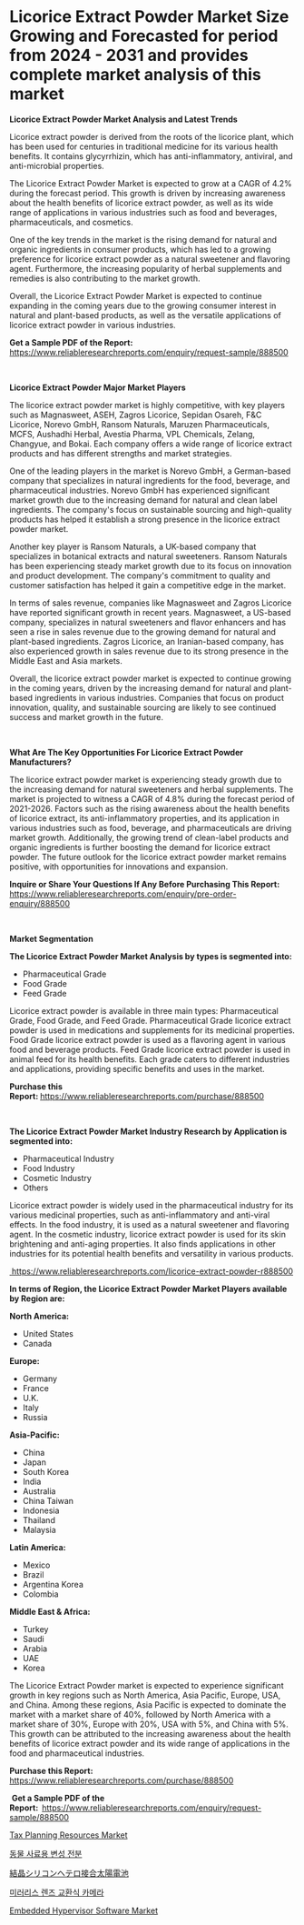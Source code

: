 <p><h1>Licorice Extract Powder Market Size Growing and Forecasted for period from 2024 - 2031 and provides complete market analysis of this market</h1></p><p><strong>Licorice Extract Powder Market Analysis and Latest Trends</strong></p>
<p><p>Licorice extract powder is derived from the roots of the licorice plant, which has been used for centuries in traditional medicine for its various health benefits. It contains glycyrrhizin, which has anti-inflammatory, antiviral, and anti-microbial properties.</p><p>The Licorice Extract Powder Market is expected to grow at a CAGR of 4.2% during the forecast period. This growth is driven by increasing awareness about the health benefits of licorice extract powder, as well as its wide range of applications in various industries such as food and beverages, pharmaceuticals, and cosmetics.</p><p>One of the key trends in the market is the rising demand for natural and organic ingredients in consumer products, which has led to a growing preference for licorice extract powder as a natural sweetener and flavoring agent. Furthermore, the increasing popularity of herbal supplements and remedies is also contributing to the market growth.</p><p>Overall, the Licorice Extract Powder Market is expected to continue expanding in the coming years due to the growing consumer interest in natural and plant-based products, as well as the versatile applications of licorice extract powder in various industries.</p></p>
<p><strong>Get a Sample PDF of the Report:&nbsp;</strong> <a href="https://www.reliableresearchreports.com/enquiry/request-sample/888500">https://www.reliableresearchreports.com/enquiry/request-sample/888500</a></p>
<p>&nbsp;</p>
<p><strong>Licorice Extract Powder Major Market Players</strong></p>
<p><p>The licorice extract powder market is highly competitive, with key players such as Magnasweet, ASEH, Zagros Licorice, Sepidan Osareh, F&C Licorice, Norevo GmbH, Ransom Naturals, Maruzen Pharmaceuticals, MCFS, Aushadhi Herbal, Avestia Pharma, VPL Chemicals, Zelang, Changyue, and Bokai. Each company offers a wide range of licorice extract products and has different strengths and market strategies.</p><p>One of the leading players in the market is Norevo GmbH, a German-based company that specializes in natural ingredients for the food, beverage, and pharmaceutical industries. Norevo GmbH has experienced significant market growth due to the increasing demand for natural and clean label ingredients. The company's focus on sustainable sourcing and high-quality products has helped it establish a strong presence in the licorice extract powder market.</p><p>Another key player is Ransom Naturals, a UK-based company that specializes in botanical extracts and natural sweeteners. Ransom Naturals has been experiencing steady market growth due to its focus on innovation and product development. The company's commitment to quality and customer satisfaction has helped it gain a competitive edge in the market.</p><p>In terms of sales revenue, companies like Magnasweet and Zagros Licorice have reported significant growth in recent years. Magnasweet, a US-based company, specializes in natural sweeteners and flavor enhancers and has seen a rise in sales revenue due to the growing demand for natural and plant-based ingredients. Zagros Licorice, an Iranian-based company, has also experienced growth in sales revenue due to its strong presence in the Middle East and Asia markets.</p><p>Overall, the licorice extract powder market is expected to continue growing in the coming years, driven by the increasing demand for natural and plant-based ingredients in various industries. Companies that focus on product innovation, quality, and sustainable sourcing are likely to see continued success and market growth in the future.</p></p>
<p>&nbsp;</p>
<p><strong>What Are The Key Opportunities For Licorice Extract Powder Manufacturers?</strong></p>
<p><p>The licorice extract powder market is experiencing steady growth due to the increasing demand for natural sweeteners and herbal supplements. The market is projected to witness a CAGR of 4.8% during the forecast period of 2021-2026. Factors such as the rising awareness about the health benefits of licorice extract, its anti-inflammatory properties, and its application in various industries such as food, beverage, and pharmaceuticals are driving market growth. Additionally, the growing trend of clean-label products and organic ingredients is further boosting the demand for licorice extract powder. The future outlook for the licorice extract powder market remains positive, with opportunities for innovations and expansion.</p></p>
<p><strong>Inquire or Share Your Questions If Any Before Purchasing This Report:</strong> <a href="https://www.reliableresearchreports.com/enquiry/pre-order-enquiry/888500">https://www.reliableresearchreports.com/enquiry/pre-order-enquiry/888500</a></p>
<p>&nbsp;</p>
<p><strong>Market Segmentation</strong></p>
<p><strong>The Licorice Extract Powder Market Analysis by types is segmented into:</strong></p>
<p><ul><li>Pharmaceutical Grade</li><li>Food Grade</li><li>Feed Grade</li></ul></p>
<p><p>Licorice extract powder is available in three main types: Pharmaceutical Grade, Food Grade, and Feed Grade. Pharmaceutical Grade licorice extract powder is used in medications and supplements for its medicinal properties. Food Grade licorice extract powder is used as a flavoring agent in various food and beverage products. Feed Grade licorice extract powder is used in animal feed for its health benefits. Each grade caters to different industries and applications, providing specific benefits and uses in the market.</p></p>
<p><strong>Purchase this Report:&nbsp;</strong><a href="https://www.reliableresearchreports.com/purchase/888500">https://www.reliableresearchreports.com/purchase/888500</a></p>
<p>&nbsp;</p>
<p><strong>The Licorice Extract Powder Market Industry Research by Application is segmented into:</strong></p>
<p><ul><li>Pharmaceutical Industry</li><li>Food Industry</li><li>Cosmetic Industry</li><li>Others</li></ul></p>
<p><p>Licorice extract powder is widely used in the pharmaceutical industry for its various medicinal properties, such as anti-inflammatory and anti-viral effects. In the food industry, it is used as a natural sweetener and flavoring agent. In the cosmetic industry, licorice extract powder is used for its skin brightening and anti-aging properties. It also finds applications in other industries for its potential health benefits and versatility in various products.</p></p>
<p><a href="https://www.reliableresearchreports.com/licorice-extract-powder-r888500">&nbsp;https://www.reliableresearchreports.com/licorice-extract-powder-r888500</a></p>
<p><strong>In terms of Region, the Licorice Extract Powder Market Players available by Region are:</strong></p>
<p>
    <p> <strong> North America: </strong>
        <ul>
            <li>United States</li>
            <li>Canada</li>
        </ul>
        </p> 
    <p> <strong> Europe: </strong>
        <ul>
            <li>Germany</li>
            <li>France</li>
            <li>U.K.</li>
            <li>Italy</li>
            <li>Russia</li>
        </ul>
        </p> 
    <p> <strong> Asia-Pacific: </strong>
        <ul>
            <li>China</li>
            <li>Japan</li>
            <li>South Korea</li>
            <li>India</li>
            <li>Australia</li>
            <li>China Taiwan</li>
            <li>Indonesia</li>
            <li>Thailand</li>
            <li>Malaysia</li>
        </ul>
        </p> 
    <p> <strong> Latin America: </strong>
        <ul>
            <li>Mexico</li>
            <li>Brazil</li>
            <li>Argentina Korea</li>
            <li>Colombia</li>
        </ul>
        </p> 
    <p> <strong> Middle East & Africa: </strong>
        <ul>
            <li>Turkey</li>
            <li>Saudi</li>
            <li>Arabia</li>
            <li>UAE</li>
            <li>Korea</li>
        </ul>
    </p>
    </p>
<p><p>The Licorice Extract Powder market is expected to experience significant growth in key regions such as North America, Asia Pacific, Europe, USA, and China. Among these regions, Asia Pacific is expected to dominate the market with a market share of 40%, followed by North America with a market share of 30%, Europe with 20%, USA with 5%, and China with 5%. This growth can be attributed to the increasing awareness about the health benefits of licorice extract powder and its wide range of applications in the food and pharmaceutical industries.</p></p>
<p><strong>Purchase this Report: </strong><a href="https://www.reliableresearchreports.com/purchase/888500">https://www.reliableresearchreports.com/purchase/888500</a></p>
<p>&nbsp;<strong>Get a Sample PDF of the Report:&nbsp;&nbsp;</strong><a href="https://www.reliableresearchreports.com/enquiry/request-sample/888500">https://www.reliableresearchreports.com/enquiry/request-sample/888500</a></p>
<p><strong></strong></p>
<p><p><a href="https://github.com/JermaineCrona2023/Market-Research-Report-List-1/blob/main/tax-planning-resources-market.md">Tax Planning Resources Market</a></p><p><a href="https://github.com/TrevorKruvalis5678/Market-Research-Report-List-2/blob/main/5713073129299.md">동물 사료용 변성 전분</a></p><p><a href="https://github.com/LeoraEber/Market-Research-Report-List-1/blob/main/433287290499.md">結晶シリコンヘテロ接合太陽電池</a></p><p><a href="https://github.com/lzuwsfreyoq70/Market-Research-Report-List-3/blob/main/7099516129298.md">미러리스 렌즈 교환식 카메라</a></p><p><a href="https://github.com/AlysaLedner2023/Market-Research-Report-List-2/blob/main/embedded-hypervisor-software-market.md">Embedded Hypervisor Software Market</a></p></p>